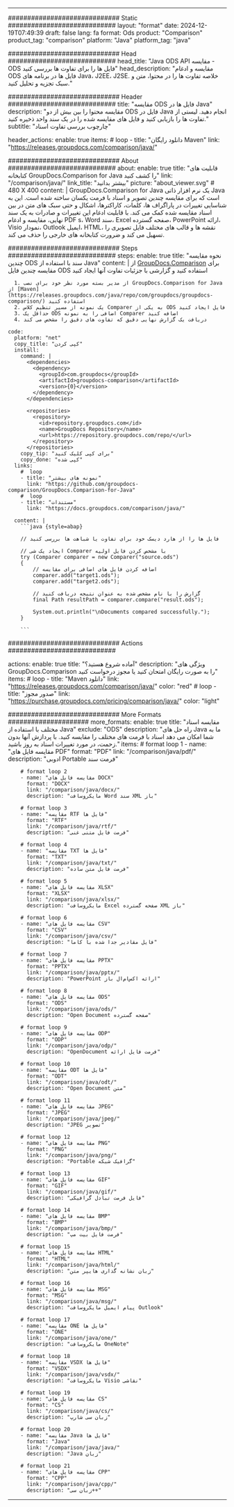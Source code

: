 
---
############################# Static ############################
layout: "format"
date:  2024-12-19T07:49:39
draft: false
lang: fa
format: Ods
product: "Comparison"
product_tag: "comparison"
platform: "Java"
platform_tag: "java"

############################# Head ############################
head_title: "Java ODS API مقایسه - ODS فایل ها را برای تفاوت ها بررسی کنید"
head_description: "مقایسه و ادغام ODS فایل ها در برنامه های Java، J2EE، J2SE. خلاصه تفاوت ها را در محتوا، متن و سبک تجزیه و تحلیل کنید."

############################# Header ############################
title: "مقایسه ODS فایل ها در Java" 
description: "مقایسه محتوا را بین بیش از دو ODS فایل در Java انجام دهید. لیستی از تفاوت ها را بازیابی کنید و فایل های مقایسه شده را در یک سند واحد ذخیره کنید."
subtitle: "چارچوب بررسی تفاوت اسناد" 

header_actions:
  enable: true
  items:
    #  loop
    - title: "دانلود رایگان Maven"
      link: "https://releases.groupdocs.com/comparison/java/"
      
############################# About ############################
about:
    enable: true
    title: "قابلیت های کتابخانه GroupDocs.Comparison for Java را کشف کنید"
    link: "/comparison/java/"
    link_title: "بیشتر بدانید"
    picture: "about_viewer.svg" # 480 X 400
    content: |
       GroupDocs.Comparison for Java یک نرم افزار ذاتی Java است که برای مقایسه چندین تصویر و اسناد با فرمت یکسان ساخته شده است. این به شناسایی تغییرات در پاراگراف ها، کلمات، کاراکترها، اشکال و حتی سبک های متن در بین اسناد مقایسه شده کمک می کند. با قابلیت ادغام این تغییرات و صادرات به یک سند نهایی، مقایسه و ادغام PDF s، Word سند، Excel صفحه گسترده، PowerPoint ارائه، Visio نمودار، Outlook ایمیل، HTML، نقشه ها و قالب های مختلف فایل تصویری را تسهیل می کند و ضرورت کتابخانه های خارجی را حذف می کند.

############################# Steps ############################
steps:
    enable: true
    title: "نحوه مقایسه چندین ODS سند با استفاده از Java"
    content: |
      از [GroupDocs.Comparison](https://products.groupdocs.com/comparison/java/) برای مقایسه چندین فایل ODS استفاده کنید و گزارشی با جزئیات تفاوت آنها ایجاد کنید
      
      1. از مدیر بسته مورد نظر خود برای نصب GroupDocs.Comparison for Java از [Maven](https://releases.groupdocs.com/java/repo/com/groupdocs/groupdocs-comparison/) استفاده کنید
      2. یک نمونه از مسیر تنظیم کلاس Comparer به یکی از ODS فایل ایجاد کنید
      3. حداقل یک ODS اضافی را به نمونه Comparer اضافه کنید
      4. دریافت یک گزارش نهایی دقیق که تفاوت های دقیق را مشخص می کند
   
    code:
      platform: "net"
      copy_title: "کپی کردن"
      install:
        command: |
          <dependencies>
            <dependency>
              <groupId>com.groupdocs</groupId>
              <artifactId>groupdocs-comparison</artifactId>
              <version>{0}</version>
            </dependency>
          </dependencies>

          <repositories>
            <repository>
              <id>repository.groupdocs.com</id>
              <name>GroupDocs Repository</name>
              <url>https://repository.groupdocs.com/repo/</url>
            </repository>
          </repositories>
        copy_tip: "برای کپی کلیک کنید"
        copy_done: "کپی شده"
      links:
        #  loop
        - title: "نمونه های بیشتر"
          link: "https://github.com/groupdocs-comparison/GroupDocs.Comparison-for-Java"
        #  loop
        - title: "مستندات"
          link: "https://docs.groupdocs.com/comparison/java/"
          
      content: |
        ```java {style=abap}

        // فایل ها را از هارد دیسک خود برای تفاوت یا شباهت ها بررسی کنید

        // ایجاد یک شی Comparer با مشخص کردن فایل اولیه
        try (Comparer comparer = new Comparer("source.ods") 
        {
            // اضافه کردن فایل های اضافی برای مقایسه
        	comparer.add("target1.ods");
            comparer.add("target2.ods");

            // گزارش را با نام مشخص شده به عنوان نتیجه دریافت کنید
            final Path resultPath = comparer.compare("result.ods"); 

            System.out.println("\nDocuments compared successfully.");
        }
        
        ```            

############################# Actions ############################

actions:
  enable: true
  title: "آماده شروع هستید؟"
  description: "ویژگی های GroupDocs.Comparison را به صورت رایگان امتحان کنید یا مجوز درخواست کنید"
  items:
    #  loop
    - title: "Maven دانلود"
      link: "https://releases.groupdocs.com/comparison/java/"
      color: "red"
        #  loop
    - title: "صدور مجوز"
      link: "https://purchase.groupdocs.com/pricing/comparison/java/"
      color: "light"


############################# More Formats #####################
more_formats:
    enable: true
    title: "مقایسه اسناد مختلف با استفاده از Java"
    exclude: "ODS"
    description: "راه حل های Java ما به شما امکان می دهد اسناد با فرمت های مختلف را مقایسه کنید. با پردازش آنها بدون زحمت، در مورد تغییرات اسناد به روز باشید."
    items: 
        # format loop 1
        - name: "مقایسه فایل های PDF"
          format: "PDF"
          link: "/comparison/java/pdf/"
          description: "ادوبی Portable فرمت سند"

        # format loop 2
        - name: "مقایسه فایل های DOCX"
          format: "DOCX"
          link: "/comparison/java/docx/"
          description: "مایکروسافت Word سند XML باز"

        # format loop 3
        - name: "مقایسه RTF فایل ها"
          format: "RTF"
          link: "/comparison/java/rtf/"
          description: "فرمت فایل متنی غنی"

        # format loop 4
        - name: "مقایسه TXT فایل ها"
          format: "TXT"
          link: "/comparison/java/txt/"
          description: "فرمت فایل متن ساده"

        # format loop 5
        - name: "مقایسه فایل های XLSX"
          format: "XLSX"
          link: "/comparison/java/xlsx/"
          description: "مایکروسافت Excel صفحه گسترده XML باز"

        # format loop 6
        - name: "مقایسه فایل های CSV"
          format: "CSV"
          link: "/comparison/java/csv/"
          description: "فایل مقادیر جدا شده با کاما"

        # format loop 7
        - name: "مقایسه فایل های PPTX"
          format: "PPTX"
          link: "/comparison/java/pptx/"
          description: "PowerPoint ارائه اکس‌ام‌ال باز"

        # format loop 8
        - name: "مقایسه فایل های ODS"
          format: "ODS"
          link: "/comparison/java/ods/"
          description: "Open Document صفحه گسترده"

        # format loop 9
        - name: "مقایسه فایل های ODP"
          format: "ODP"
          link: "/comparison/java/odp/"
          description: "OpenDocument فرمت فایل ارائه"

        # format loop 10
        - name: "مقایسه ODT فایل ها"
          format: "ODT"
          link: "/comparison/java/odt/"
          description: "Open Document متن"

        # format loop 11
        - name: "مقایسه فایل های JPEG"
          format: "JPEG"
          link: "/comparison/java/jpeg/"
          description: "JPEG تصویر"

        # format loop 12
        - name: "مقایسه فایل های PNG"
          format: "PNG"
          link: "/comparison/java/png/"
          description: "Portable گرافیک شبکه"

        # format loop 13
        - name: "مقایسه فایل های GIF"
          format: "GIF"
          link: "/comparison/java/gif/"
          description: "فایل فرمت تبادل گرافیکی"

        # format loop 14
        - name: "مقایسه فایل های BMP"
          format: "BMP"
          link: "/comparison/java/bmp/"
          description: "فرمت فایل بیت مپ"

        # format loop 15
        - name: "مقایسه فایل های HTML"
          format: "HTML"
          link: "/comparison/java/html/"
          description: "زبان نشانه گذاری هایپر متن"

        # format loop 16
        - name: "مقایسه فایل های MSG"
          format: "MSG"
          link: "/comparison/java/msg/"
          description: "پیام ایمیل مایکروسافت Outlook"

        # format loop 17
        - name: "مقایسه ONE فایل ها"
          format: "ONE"
          link: "/comparison/java/one/"
          description: "مایکروسافت OneNote"

        # format loop 18
        - name: "مقایسه VSDX فایل ها"
          format: "VSDX"
          link: "/comparison/java/vsdx/"
          description: "مایکروسافت Visio نقاشی"

        # format loop 19
        - name: "مقایسه فایل های CS"
          format: "CS"
          link: "/comparison/java/cs/"
          description: "زبان سی شارپ"

        # format loop 20
        - name: "مقایسه Java فایل ها"
          format: "Java"
          link: "/comparison/java/java/"
          description: "Java زبان"
          
        # format loop 21
        - name: "مقایسه فایل های CPP"
          format: "CPP"
          link: "/comparison/java/cpp/"
          description: "زبان سی++"
---